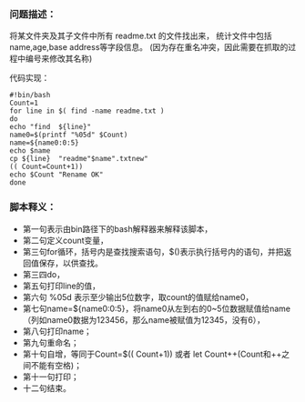 ﻿### 问题描述：
将某文件夹及其子文件中所有 readme.txt 的文件找出来，
统计文件中包括name,age,base address等字段信息。
(因为存在重名冲突，因此需要在抓取的过程中编号来修改其名称)

代码实现：
~~~
#!bin/bash
Count=1
for line in $( find -name readme.txt )
do
echo "find  ${line}"
name0=$(printf "%05d" $Count)
name=${name0:0:5}
echo $name
cp ${line}  "readme"$name".txtnew"
(( Count=Count+1))
echo $Count "Rename OK"
done
~~~

### 脚本释义：
+ 第一句表示由bin路径下的bash解释器来解释该脚本，
+ 第二句定义count变量，
+ 第三句for循环，括号内是查找搜索语句，$()表示执行括号内的语句，并把返回值保存，以供查找。
+ 第三四do，
+ 第五句打印line的值，
+ 第六句 %05d 表示至少输出5位数字，取count的值赋给name0，
+ 第七句name=${name0:0:5}，将name0从左到右的0~5位数据赋值给name（列如name0数据为123456，那么name被赋值为12345，没有6），
+ 第八句打印name；
+ 第九句重命名；
+ 第十句自增，等同于Count=$(( Count+1)) 或者 let Count++(Count和++之间不能有空格)；
+ 第十一句打印；
+ 十二句结束。

